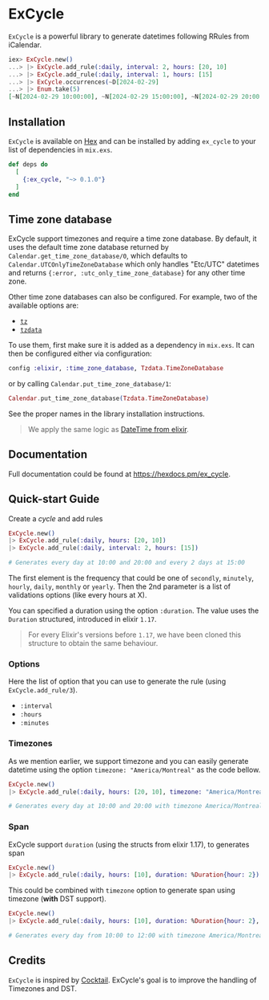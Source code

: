 # ExCycle

`ExCycle` is a powerful library to generate datetimes following RRules from iCalendar.

```elixir
iex> ExCycle.new()
...> |> ExCycle.add_rule(:daily, interval: 2, hours: [20, 10]
...> |> ExCycle.add_rule(:daily, interval: 1, hours: [15]
...> |> ExCycle.occurrences(~D[2024-02-29]
...> |> Enum.take(5)
[~N[2024-02-29 10:00:00], ~N[2024-02-29 15:00:00], ~N[2024-02-29 20:00:00], ~N[2024-03-01 15:00:00], ~N[2024-03-02 10:00:00]]
```

## Installation

`ExCycle` is available on [Hex](https://hex.pm/packages/ex_cycle) and can be installed
by adding `ex_cycle` to your list of dependencies in `mix.exs`.

```elixir
def deps do
  [
    {:ex_cycle, "~> 0.1.0"}
  ]
end
```

## Time zone database

ExCycle support timezones and require a time zone database.
By default, it uses the default time zone database returned by
`Calendar.get_time_zone_database/0`, which defaults to
`Calendar.UTCOnlyTimeZoneDatabase` which only handles "Etc/UTC"
datetimes and returns `{:error, :utc_only_time_zone_database}`
for any other time zone.

Other time zone databases can also be configured. For example,
two of the available options are:

* [`tz`](https://hexdocs.pm/tz/)
* [`tzdata`](https://hexdocs.pm/tzdata/)

To use them, first make sure it is added as a dependency in `mix.exs`.
It can then be configured either via configuration:

```elixir
config :elixir, :time_zone_database, Tzdata.TimeZoneDatabase
```

or by calling `Calendar.put_time_zone_database/1`:

```elixir
Calendar.put_time_zone_database(Tzdata.TimeZoneDatabase)
```

See the proper names in the library installation instructions.

> We apply the same logic as [DateTime from elixir](https://hexdocs.pm/elixir/DateTime.html).

## Documentation

Full documentation could be found at <https://hexdocs.pm/ex_cycle>.

## Quick-start Guide

Create a *cycle* and add rules

```elixir
ExCycle.new()
|> ExCycle.add_rule(:daily, hours: [20, 10])
|> ExCycle.add_rule(:daily, interval: 2, hours: [15])

# Generates every day at 10:00 and 20:00 and every 2 days at 15:00
```

The first element is the frequency that could be one of `secondly`, `minutely`, `hourly`,
`daily`, `monthly` or `yearly`. Then the 2nd parameter is a list of validations options
(like every hours at X).

You can specified a duration using the option `:duration`. The value uses the `Duration` structured, introduced
in elixir `1.17`.

> For every Elixir's versions before `1.17`, we have been cloned this structure to obtain the same behaviour.


### Options

Here the list of option that you can use to generate the rule (using `ExCycle.add_rule/3`).

- `:interval`
- `:hours`
- `:minutes`

### Timezones

As we mention earlier, we support timezone and you can easily generate datetime using the option `timezone: "America/Montreal"` as the code bellow.

```elixir
ExCycle.new()
|> ExCycle.add_rule(:daily, hours: [20, 10], timezone: "America/Montreal")

# Generates every day at 10:00 and 20:00 with timezone America/Montreal
```

### Span

ExCycle support `duration` (using the structs from elixir 1.17), to generates span

```elixir
ExCycle.new()
|> ExCycle.add_rule(:daily, hours: [10], duration: %Duration{hour: 2})
```

This could be combined with `timezone` option to generate span using timezone (**with** DST support).

```elixir
ExCycle.new()
|> ExCycle.add_rule(:daily, hours: [10], duration: %Duration{hour: 2}, timezone: "America/Montreal")

# Generates every day from 10:00 to 12:00 with timezone America/Montreal
```

## Credits

`ExCycle` is inspired by [Cocktail](https://github.com/peek-travel/cocktail). ExCycle's goal is to improve the handling of Timezones and DST.
